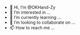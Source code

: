 - 👋 Hi, I’m @OKHand-Zy
- 👀 I’m interested in ...
- 🌱 I’m currently learning ...
- 💞️ I’m looking to collaborate on ...
- 📫 How to reach me ...

<!---
OKHand-Zy/OKHand-Zy is a ✨ special ✨ repository because its `README.md` (this file) appears on your GitHub profile.
You can click the Preview link to take a look at your changes.
--->
